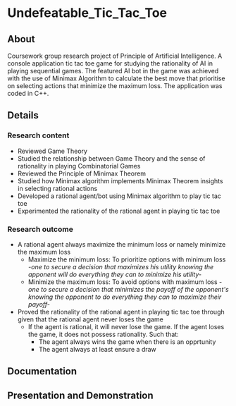 # Undefeatable_Tic_Tac_Toe

## About
Coursework group research project of Principle of Artificial Intelligence. A console application tic tac toe game for studying the rationality of AI in playing sequential games. The featured AI bot in the game was achieved with the use of Minimax Algorithm to calculate the best move that prioritise on selecting actions that minimize the maximum loss. The application was coded in C++.

## Details
### Research content
- Reviewed Game Theory
- Studied the relationship between Game Theory and the sense of rationality in playing Combinatorial Games
- Reviewed the Principle of Minimax Theorem
- Studied how Minimax algorithm implements Minimax Theorem insights in selecting rational actions
- Developed a rational agent/bot using Minimax algorithm to play tic tac toe
- Experimented the rationality of the rational agent in playing tic tac toe

### Research outcome
- A rational agent always maximize the minimum loss or namely minimize the maximum loss
  - Maximize the minimum loss: To prioritize options with minimum loss *-one to secure a decision that maximizes his utility knowing the apponent will do everything they can to minimize his utility-*
  - Minimize the maximum loss: To avoid options with maximum loss *-one to secure a decision that minimizes the payoff of the opponent's knowing the opponent to do everything they can to maximize their payoff-*
- Proved the rationality of the rational agent in playing tic tac toe through given that the rational agent never loses the game
  - If the agent is rational, it will never lose the game. If the agent loses the game, it does not possess rationality. Such that:
    - The agent always wins the game when there is an opprtunity
    - The agent always at least ensure a draw

## Documentation


## Presentation and Demonstration

